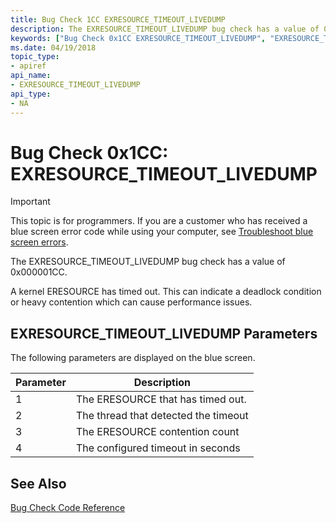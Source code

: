 ```yaml
---
title: Bug Check 1CC EXRESOURCE_TIMEOUT_LIVEDUMP 
description: The EXRESOURCE_TIMEOUT_LIVEDUMP bug check has a value of 0x000001CC.
keywords: ["Bug Check 0x1CC EXRESOURCE_TIMEOUT_LIVEDUMP", "EXRESOURCE_TIMEOUT_LIVEDUMP"]
ms.date: 04/19/2018
topic_type:
- apiref
api_name:
- EXRESOURCE_TIMEOUT_LIVEDUMP
api_type:
- NA
---
```


# Bug Check 0x1CC: EXRESOURCE\_TIMEOUT\_LIVEDUMP

> [!IMPORTANT]
> This topic is for programmers. If you are a customer who has received a blue screen error code while using your computer, see [Troubleshoot blue screen errors](https://www.windows.com/stopcode).


The EXRESOURCE_TIMEOUT_LIVEDUMP bug check has a value of 0x000001CC.

A kernel ERESOURCE has timed out. This can indicate a deadlock condition or heavy contention which can cause performance issues.


## EXRESOURCE\_TIMEOUT\_LIVEDUMP Parameters

The following parameters are displayed on the blue screen.

Parameter | Description 
|---------|--------------|
1 | The ERESOURCE that has timed out.
2 | The thread that detected the timeout
3 | The ERESOURCE contention count
4 | The configured timeout in seconds


## See Also

[Bug Check Code Reference](bug-check-code-reference2.md)

